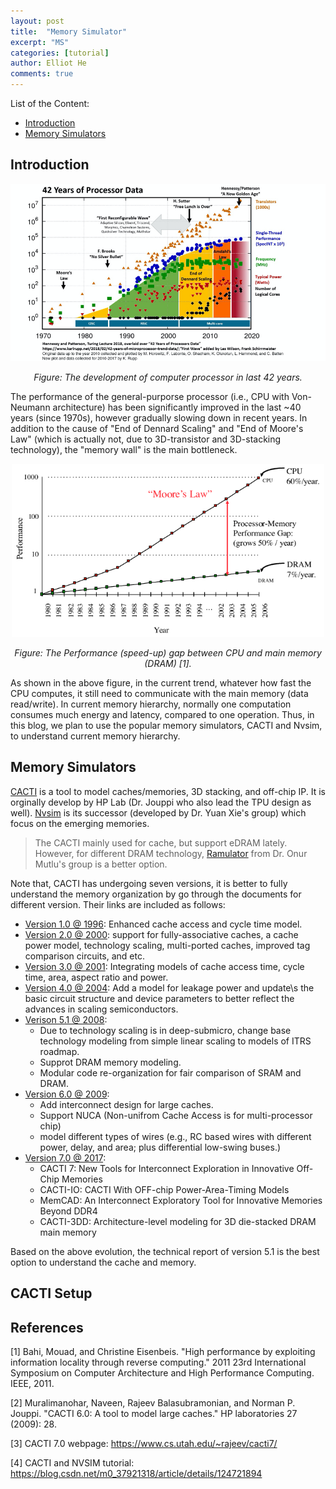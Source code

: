 ```yaml
---
layout: post
title:  "Memory Simulator"
excerpt: "MS"
categories: [tutorial]
author: Elliot He
comments: true
---
```




List of the Content:
- [Introduction](##Introduction)
- [Memory Simulators](##Memory_Simulators)



## <a name="Introduction"></a> Introduction
<p align="center">
<img src="/images/blog/42-years-of-microprocessor-trend-data.png" alt="drawing" width="700"/>
</p>
<p align="center">
    <em>Figure: The development of computer processor in last 42 years.</em>
</p>

The performance of the general-purporse processor (i.e., CPU with Von-Neumann architecture) has been significantly improved in the last ~40 years (since 1970s), however gradually slowing down in recent years. In addition to the cause of "End of Dennard Scaling" and "End of Moore's Law" (which is actually not, due to 3D-transistor and 3D-stacking technology), the "memory wall" is the main bottleneck. 

<p align="center">
<img src="/images/blog/Memory-Access-vs-CPU-Speed.png" alt="drawing" width="500"/>
</p>
<p align="center">
    <em>Figure: The Performance (speed-up) gap between CPU and main memory (DRAM) [1].</em>
</p>

As shown in the above figure, in the current trend, whatever how fast the CPU computes, it still need to communicate with the main memory (data read/write). In current memory hierarchy, normally one computation consumes much energy and latency, compared to one operation. Thus, in this blog, we plan to use the popular memory simulators, CACTI and Nvsim, to understand current memory hierarchy.

## <a name="Memory Simulators"></a> Memory Simulators

[CACTI](https://github.com/HewlettPackard/cacti) is a tool to model caches/memories, 3D stacking, and off-chip IP. It is orginally develop by HP Lab (Dr. Jouppi who also lead the TPU design as well). [Nvsim](https://github.com/SEAL-UCSB/NVSim) is its successor (developed by Dr. Yuan Xie's group) which focus on the emerging memories.

> The CACTI mainly used for cache, but support eDRAM lately. However, for different DRAM technology, [Ramulator](https://github.com/CMU-SAFARI/ramulator) from Dr. Onur Mutlu's group is a better option.

Note that, CACTI has undergoing seven versions, it is better to fully understand the memory organization by go through the documents for different version. Their links are included as follows:
- [Version 1.0 @ 1996](https://ieeexplore.ieee.org/stamp/stamp.jsp?tp=&arnumber=509850): Enhanced cache access and cycle time model.
- [Version 2.0 @ 2000](https://arch.cs.utah.edu/cacti/cacti2.pdf): support for fully-associative caches, a cache power model, technology scaling, multi-ported caches, improved tag comparison circuits, and etc.
- [Version 3.0 @ 2001](https://www.hpl.hp.com/research/cacti/cacti3.pdf): Integrating models of cache access time, cycle time, area, aspect ratio and power.  
- [Version 4.0 @ 2004](https://citeseerx.ist.psu.edu/viewdoc/download?doi=10.1.1.124.5177&rep=rep1&type=pdf): Add a model for leakage power and update\s the basic circuit structure and device parameters to better reflect the advances in scaling semiconductors.
- [Verison 5.1 @ 2008](https://citeseerx.ist.psu.edu/viewdoc/download?doi=10.1.1.408.4036&rep=rep1&type=pdf): 
    - Due to technology scaling is in deep-submicro, change base technology modeling from simple linear scaling to models of ITRS roadmap. 
    - Supprot DRAM memory modeling.
    - Modular code re-organization for fair comparison of SRAM and DRAM. 
- [Version 6.0 @ 2009](https://www.hpl.hp.com/techreports/2009/HPL-2009-85.pdf):
    - Add interconnect design for large caches. 
    - Support NUCA (Non-unifrom Cache Access is for multi-processor chip) 
    - model different types of wires (e.g., RC based wires with different power, delay, and area; plus differential low-swing buses.)
- [Version 7.0 @ 2017](https://dl.acm.org/doi/abs/10.1145/3085572): 
    - CACTI 7: New Tools for Interconnect Exploration in Innovative Off-Chip Memories
    - CACTI-IO: CACTI With OFF-chip Power-Area-Timing Models
    - MemCAD: An Interconnect Exploratory Tool for Innovative Memories Beyond DDR4
    - CACTI-3DD: Architecture-level modeling for 3D die-stacked DRAM main memory

Based on the above evolution, the technical report of version 5.1 is the best option to understand the cache and memory.



## <a name="CACTI Setuo"></a> CACTI Setup



References
----------
[1] Bahi, Mouad, and Christine Eisenbeis. "High performance by exploiting information locality through reverse computing." 2011 23rd International Symposium on Computer Architecture and High Performance Computing. IEEE, 2011.

[2] Muralimanohar, Naveen, Rajeev Balasubramonian, and Norman P. Jouppi. "CACTI 6.0: A tool to model large caches." HP laboratories 27 (2009): 28.

[3] CACTI 7.0 webpage: https://www.cs.utah.edu/~rajeev/cacti7/

[4] CACTI and NVSIM tutorial: https://blog.csdn.net/m0_37921318/article/details/124721894